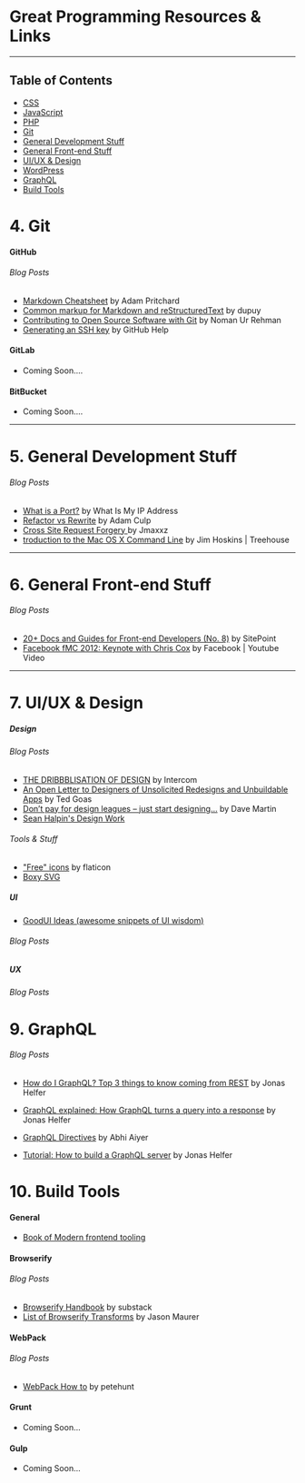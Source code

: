 # Great Programming Resources & Links

___

## Table of Contents

* [CSS](https://github.com/acomito/Great-Links/blob/master/CSS.md)
* [JavaScript](https://github.com/acomito/Great-Links/blob/master/JavaScript.md)
* [PHP](https://github.com/acomito/Great-Links/blob/master/PHP.md)
* [Git](https://github.com/acomito/Great-Links#4-git)
* [General Development Stuff](https://github.com/acomito/Great-Links#5-general-development-stuff)
* [General Front-end Stuff](https://github.com/acomito/Great-Links#6-general-front-end-stuff)
* [UI/UX & Design](https://github.com/acomito/Great-Links#7-uiux)
* [WordPress](https://github.com/acomito/Great-Links/blob/master/WordPress.md)
* [GraphQL](https://github.com/acomito/Great-Links#9-graphql)
* [Build Tools](https://github.com/acomito/Great-Links/blob/master/Build-Tools.md)








# 4. Git

#### GitHub

###### Blog Posts
* [Markdown Cheatsheet](https://github.com/adam-p/markdown-here/wiki/Markdown-Cheatsheet) by Adam Pritchard
* [Common markup for Markdown and reStructuredText](https://gist.github.com/dupuy/1855764) by dupuy
* [Contributing to Open Source Software with Git](https://scotch.io/tutorials/contributing-to-open-source-software-with-git) by Noman Ur Rehman
* [Generating an SSH key](https://help.github.com/articles/generating-an-ssh-key/) by GitHub Help


#### GitLab

* Coming Soon....


#### BitBucket

* Coming Soon....

___

# 5. General Development Stuff 

###### Blog Posts
* [What is a Port?](http://whatismyipaddress.com/port) by What Is My IP Address
* [Refactor vs Rewrite](http://www.geekyboy.com/archives/547) by Adam Culp
* [Cross Site Request Forgery ](https://www.youtube.com/watch?v=vrjgD0azkCw) by Jmaxxz
* [troduction to the Mac OS X Command Line](http://blog.teamtreehouse.com/introduction-to-the-mac-os-x-command-line) by Jim Hoskins | Treehouse


___

# 6. General Front-end Stuff 

###### Blog Posts
* [20+ Docs and Guides for Front-end Developers (No. 8)](https://www.sitepoint.com/20-docs-guides-front-end-developers-8/) by SitePoint
* [Facebook fMC 2012: Keynote with Chris Cox](https://www.youtube.com/watch?v=R2kkaDMAJmA) by Facebook | Youtube Video




___

# 7. UI/UX & Design

##### Design

###### Blog Posts

* [THE DRIBBBLISATION OF DESIGN](https://blog.intercom.io/the-dribbblisation-of-design/) by Intercom
* [An Open Letter to Designers of Unsolicited Redesigns and Unbuildable Apps](https://blog.intercom.io/the-dribbblisation-of-design/) by Ted Goas
* [Don’t pay for design leagues – just start designing…](https://davemartinsblog.wordpress.com/2015/01/19/dont-pay-for-design-schoolscoursesleagues-just-start-designing/) by Dave Martin
* [Sean Halpin's Design Work](http://seanhalpin.io/work)

###### Tools & Stuff

* ["Free" icons](http://www.flaticon.com/) by flaticon
* [Boxy SVG](https://boxy-svg.com/main.html)


##### UI

*  [GoodUI Ideas (awesome snippets of UI wisdom)](http://goodui.org/)

###### Blog Posts

##### UX

###### Blog Posts











# 9. GraphQL

###### Blog Posts

* [How do I GraphQL? Top 3 things to know coming from REST](https://medium.com/apollo-stack/how-do-i-graphql-2fcabfc94a01#.tad9a7wsf) by Jonas Helfer

* [GraphQL explained: How GraphQL turns a query into a response](https://medium.com/apollo-stack/graphql-explained-5844742f195e#.hlvzob4t5) by Jonas Helfer

* [GraphQL Directives](https://medium.com/@abhiaiyer/graphql-directives-3dec6106c384#.e2tsm832n) by Abhi Aiyer

* [Tutorial: How to build a GraphQL server](https://medium.com/apollo-stack/tutorial-building-a-graphql-server-cddaa023c035#.cf2rzg4v4) by Jonas Helfer



# 10. Build Tools

#### General

* [Book of Modern frontend tooling](http://tooling.github.io/book-of-modern-frontend-tooling/index.html)



#### Browserify

###### Blog Posts

* [Browserify Handbook](https://github.com/substack/browserify-handbook) by substack
* [List of Browserify Transforms](https://github.com/substack/node-browserify/wiki/list-of-transforms) by Jason Maurer


#### WebPack

###### Blog Posts

* [WebPack How to](https://github.com/petehunt/webpack-howto) by petehunt


#### Grunt

* Coming Soon...


#### Gulp

* Coming Soon...



